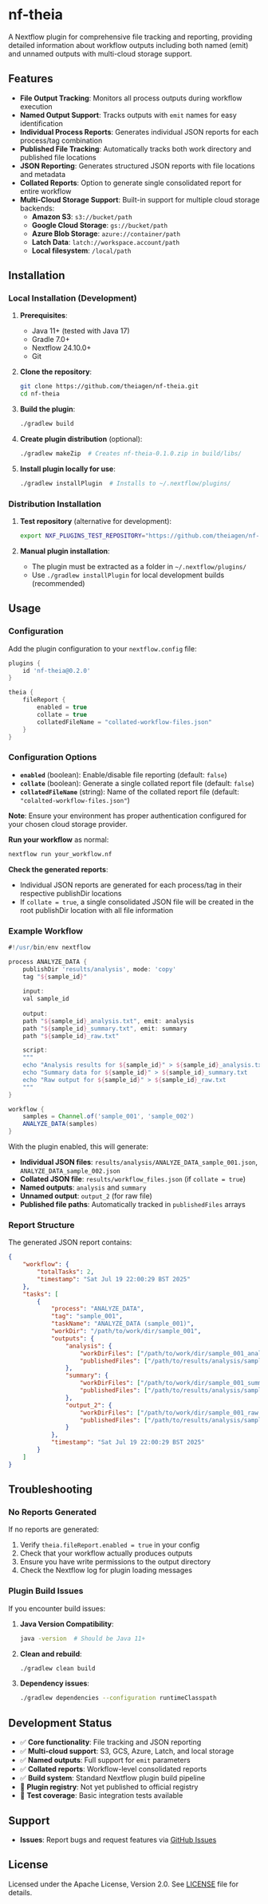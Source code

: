 # nf-theia

A Nextflow plugin for comprehensive file tracking and reporting, providing detailed information about workflow outputs including both named (emit) and unnamed outputs with multi-cloud storage support.

## Features

- **File Output Tracking**: Monitors all process outputs during workflow execution
- **Named Output Support**: Tracks outputs with `emit` names for easy identification
- **Individual Process Reports**: Generates individual JSON reports for each process/tag combination
- **Published File Tracking**: Automatically tracks both work directory and published file locations
- **JSON Reporting**: Generates structured JSON reports with file locations and metadata
- **Collated Reports**: Option to generate single consolidated report for entire workflow
- **Multi-Cloud Storage Support**: Built-in support for multiple cloud storage backends:
  - **Amazon S3**: `s3://bucket/path`
  - **Google Cloud Storage**: `gs://bucket/path`  
  - **Azure Blob Storage**: `azure://container/path`
  - **Latch Data**: `latch://workspace.account/path`
  - **Local filesystem**: `/local/path`

## Installation

### Local Installation (Development)

1. **Prerequisites**:
   - Java 11+ (tested with Java 17)
   - Gradle 7.0+
   - Nextflow 24.10.0+
   - Git

2. **Clone the repository**:
   ```bash
   git clone https://github.com/theiagen/nf-theia.git
   cd nf-theia
   ```

3. **Build the plugin**:
   ```bash
   ./gradlew build
   ```

4. **Create plugin distribution** (optional):
   ```bash
   ./gradlew makeZip  # Creates nf-theia-0.1.0.zip in build/libs/
   ```

5. **Install plugin locally for use**:
   ```bash
   ./gradlew installPlugin  # Installs to ~/.nextflow/plugins/
   ```

### Distribution Installation

1. **Test repository** (alternative for development):

   ```bash
   export NXF_PLUGINS_TEST_REPOSITORY="https://github.com/theiagen/nf-theia/releases/download/v0.2.0/nf-theia-0.2.0-meta.json"
   ```

2. **Manual plugin installation**:
   - The plugin must be extracted as a folder in `~/.nextflow/plugins/`
   - Use `./gradlew installPlugin` for local development builds (recommended)

## Usage

### Configuration

Add the plugin configuration to your `nextflow.config` file:

```groovy
plugins {
    id 'nf-theia@0.2.0'
}

theia {
    fileReport {
        enabled = true
        collate = true
        collatedFileName = "collated-workflow-files.json"
    }
}
```

### Configuration Options

- **`enabled`** (boolean): Enable/disable file reporting (default: `false`)
- **`collate`** (boolean): Generate a single collated report file (default: `false`)
- **`collatedFileName`** (string): Name of the collated report file (default: `"colalted-workflow-files.json"`)

**Note**: Ensure your environment has proper authentication configured for your chosen cloud storage provider.

**Run your workflow** as normal:
   ```bash
   nextflow run your_workflow.nf
   ```

**Check the generated reports**:
   - Individual JSON reports are generated for each process/tag in their respective publishDir locations
   - If `collate = true`, a single consolidated JSON file will be created in the root publishDir location with all file information

### Example Workflow

```groovy
#!/usr/bin/env nextflow

process ANALYZE_DATA {
    publishDir 'results/analysis', mode: 'copy'
    tag "${sample_id}"
    
    input:
    val sample_id
    
    output:
    path "${sample_id}_analysis.txt", emit: analysis
    path "${sample_id}_summary.txt", emit: summary
    path "${sample_id}_raw.txt"

    script:
    """
    echo "Analysis results for ${sample_id}" > ${sample_id}_analysis.txt
    echo "Summary data for ${sample_id}" > ${sample_id}_summary.txt
    echo "Raw output for ${sample_id}" > ${sample_id}_raw.txt
    """
}

workflow {
    samples = Channel.of('sample_001', 'sample_002')
    ANALYZE_DATA(samples)
}
```

With the plugin enabled, this will generate:
- **Individual JSON files**: `results/analysis/ANALYZE_DATA_sample_001.json`, `ANALYZE_DATA_sample_002.json`
- **Collated JSON file**: `results/workflow_files.json` (if `collate = true`)
- **Named outputs**: `analysis` and `summary` 
- **Unnamed output**: `output_2` (for raw file)
- **Published file paths**: Automatically tracked in `publishedFiles` arrays

### Report Structure

The generated JSON report contains:

```json
{
    "workflow": {
        "totalTasks": 2,
        "timestamp": "Sat Jul 19 22:00:29 BST 2025"
    },
    "tasks": [
        {
            "process": "ANALYZE_DATA",
            "tag": "sample_001",
            "taskName": "ANALYZE_DATA (sample_001)",
            "workDir": "/path/to/work/dir/sample_001",
            "outputs": {
                "analysis": {
                    "workDirFiles": ["/path/to/work/dir/sample_001_analysis.txt"],
                    "publishedFiles": ["/path/to/results/analysis/sample_001_analysis.txt"]
                },
                "summary": {
                    "workDirFiles": ["/path/to/work/dir/sample_001_summary.txt"],
                    "publishedFiles": ["/path/to/results/analysis/sample_001_summary.txt"]
                },
                "output_2": {
                    "workDirFiles": ["/path/to/work/dir/sample_001_raw.txt"],
                    "publishedFiles": ["/path/to/results/analysis/sample_001_raw.txt"]
                }
            },
            "timestamp": "Sat Jul 19 22:00:29 BST 2025"
        }
    ]
}
```

## Troubleshooting

### No Reports Generated

If no reports are generated:

1. Verify `theia.fileReport.enabled = true` in your config
2. Check that your workflow actually produces outputs
3. Ensure you have write permissions to the output directory
4. Check the Nextflow log for plugin loading messages

### Plugin Build Issues

If you encounter build issues:

1. **Java Version Compatibility**:
   ```bash
   java -version  # Should be Java 11+
   ```

2. **Clean and rebuild**:
   ```bash
   ./gradlew clean build
   ```

3. **Dependency issues**:
   ```bash
   ./gradlew dependencies --configuration runtimeClasspath
   ```

## Development Status

- ✅ **Core functionality**: File tracking and JSON reporting
- ✅ **Multi-cloud support**: S3, GCS, Azure, Latch, and local storage  
- ✅ **Named outputs**: Full support for `emit` parameters
- ✅ **Collated reports**: Workflow-level consolidated reports
- ✅ **Build system**: Standard Nextflow plugin build pipeline
- 🚧 **Plugin registry**: Not yet published to official registry
- 🚧 **Test coverage**: Basic integration tests available

## Support

- **Issues**: Report bugs and request features via [GitHub Issues](https://github.com/theiagen/nf-theia/issues)

## License

Licensed under the Apache License, Version 2.0. See [LICENSE](LICENSE) file for details.
